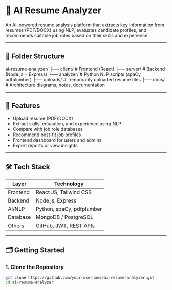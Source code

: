 # 🧠 AI Resume Analyzer

An AI-powered resume analysis platform that extracts key information from resumes (PDF/DOCX) using NLP, evaluates candidate profiles, and recommends suitable job roles based on their skills and experience.

---

## 🔧 Folder Structure


ai-resume-analyzer/
├── client/ # Frontend (React)
├── server/ # Backend (Node.js + Express)
├── analyzer/ # Python NLP scripts (spaCy, pdfplumber)
├── uploads/ # Temporarily uploaded resume files
├── docs/ # Architecture diagrams, notes, documentation 


---

## 🚀 Features

- Upload resume (PDF/DOCX)
- Extract skills, education, and experience using NLP
- Compare with job role databases
- Recommend best-fit job profiles
- Frontend dashboard for users and admins
- Export reports or view insights

---

## 🛠️ Tech Stack

| Layer       | Technology               |
|-------------|--------------------------|
| Frontend    | React JS, Tailwind CSS   |
| Backend     | Node.js, Express         |
| AI/NLP      | Python, spaCy, pdfplumber|
| Database    | MongoDB / PostgreSQL     |
| Others      | GitHub, JWT, REST APIs   |

---

## 🗂️ Getting Started

### 1. Clone the Repository
```bash
git clone https://github.com/your-username/ai-resume-analyzer.git
cd ai-resume-analyzer

